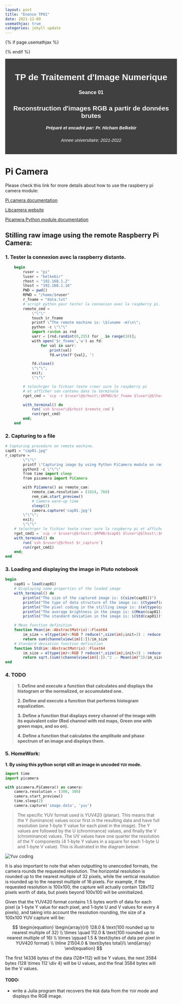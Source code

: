 ```yaml
---
layout: post
title: "Enonce TP01"
date: 2021-12-09
usemathjax: true
categories: jekyll update
---
```


{% if page.usemathjax %}
<script type="text/javascript" async
 src="https://cdn.mathjax.org/mathjax/latest/MathJax.js?config=TeX-MML-AM_CHTML">
  </script>
{% endif %}

<style type="text/css">
.divcls {
	padding: 1% 5% 1% 5%;
	width: 100%;
	background-color: #333e;
}

.headercls {
	color: white;
	text-align: center;
	font-family: sans-serif;
}
</style>
<div class="divcls">
<h1 class="headercls"> TP de Traitement d'Image Numerique </h1>
<h3 class="headercls"> Seance 01 </h3>
<h2 class="headercls"> Reconstruction d'images RGB a partir de données brutes</h2>
<h5 class="headercls"> Préparé et encadré par: Pr. Hicham Belkebir</h5>
<h6 class="headercls"> Annee universitaire: 2021-2022</h6>
</div>

# **Pi Camera**

Please check this link for more details about how to use the raspberry pi camera module:

[Pi camera documentation](https://www.raspberrypi.com/documentation/accessories/camera.html)

[Libcamera website](https://libcamera.org/)

[Picamera Python module documentation](https://picamera.readthedocs.io/en/release-1.13/index.html)

## Stilling raw image using the remote Raspberry Pi Camera:

### 1. Tester la connexion avec la raspberry distante.

```julia
	begin
		ruser = "pi"
		luser = "belkebir"
		rhost = "192.168.1.2"
		lhost = "192.168.1.16"
		PWD = pwd()
		RPWD = "/home/$ruser"
		r_fname = "data.txt"
		# script python pour tester la connexion avec la raspberry pi.
		remote_cmd =
			\"\"\"
			touch $r_fname
			printf \"The remote machine is: \$(uname -m)\n\";
			python -c \"\"\"
			import random as rnd
			uarr = [rnd.randint(0,255) for _ in range(10)];
			with open('$r_fname','w') as fd:
				for val in uarr:
					print(val)
					fd.write(f'{val}, ')

			fd.close()
			\"\"\";
			exit;
			\"\"\"

		# telechrger le fichier texte creer sure la raspberry pi
		# et afficher son contenu dans le terminale
		rget_cmd = `scp -r $ruser\@$rhost\:$RPWD/$r_fname $luser\@$lhost\:$PWD\;cat\ $r_fname\;printf\ done.`

		with_terminal() do
			run(`ssh $ruser\@$rhost $remote_cmd`)
			run(rget_cmd)
		end;
	end
```

### 2. Capturing to a file

```julia
# Capturing procedure on remote machine.
cap01 = "cap01.jpg"
r_capture =
		\"\"\"
		printf \"Capturing image by using Python PiCamera module on remote machine\n\";
		python3 -c \"\"\"
		from time import sleep
		from picamera import PiCamera

		with PiCamera() as remote_cam:
			remote_cam.resolution = (1024, 768)
			rem_cam.start_preview()
			# Camera warm-up time
			sleep(2)
			camera.capture('cap01.jpg')
		\"\"\";
		exit;
		\"\"\"
	# telechrger le fichier texte creer sure la raspberry pi et afficher son contenu dans le terminale
	rget_cmd1 = `scp -r $ruser\@$rhost\:$RPWD/$cap01 $luser\@$lhost\:$PWD\;printf\ done.`
	with_terminal() do
		run(`ssh $ruser\@$rhost $r_capture`)
		run(rget_cmd1)
	end;
end
```

### 3. Loading and displaying the image in Pluto notebook

```julia
begin
	cap01 = load(cap01)
	# Displaying some properties of the loaded image
	with_terminal() do
		println("The size of the captured image is: $(size(cap01))")
		println("The type of data structure of the image is: $(typeof(cap01))")
		println("The pixel coding in the stilling image is: $(eltype(cap01))")
		println("The average brightness in the image is: $(Mean(cap01))")
		println("The standard deviation in the image is: $(Std(cap01))")

	# Mean function definition
	function Mean(im::AbstractMatrix)::Float64
		im_size = eltype(im)<:RGB ? reduce(*,size(im);init=3) : reduce(*,size(im))
		return sum(channelview(im)[:])/im_size
	# Standard deviation function definition
	function Std(im::AbstractMatrix)::Float64
		im_size = eltype(im)<:RGB ? reduce(*,size(im);init=3) : reduce(*,size(im))
		return sqrt.(sum((channelview(im)[:]).^2 .- Mean(im)^2)/im_size)
end
```

### 4. TODO

> **1. Define and execute a function that calculates and displays the histogram or the normalized, or accumulated one.**
>
> **2. Define and execute a function that performs histogram equalization.**
>
> **3. Define a function that displays every channel of the image with its equivalent color (Red channel with red maps, Green one with green maps, and so on).**
>
> **4. Define a function that calculates the amplitude and phase spectrum of an image and displays them.**

### 5. HomeWork:

**1. By using this python script still an image in uncoded `YUV` mode.**

```python
import time
import picamera

with picamera.PiCamera() as camera:
    camera.resolution = (300, 300)
    camera.start_preview()
    time.sleep(2)
    camera.capture('image.data', 'yuv')
```

> The specific YUV format used is YUV420 (planar). This means that the Y (luminance) values occur first in the resulting data and have full resolution (one 1-byte Y value for each pixel in the image). The Y values are followed by the U (chrominance) values, and finally the V (chrominance) values. The UV values have one quarter the resolution of the Y components (4 1-byte Y values in a square for each 1-byte U and 1-byte V value). This is illustrated in the diagram below:

![Yuv coding](https://picamera.readthedocs.io/en/release-1.13/_images/yuv420.svg)

It is also important to note that when outputting to unencoded formats, the camera rounds the requested resolution. The horizontal resolution is rounded up to the nearest multiple of 32 pixels, while the vertical resolution is rounded up to the nearest multiple of 16 pixels. For example, if the requested resolution is 100x100, the capture will actually contain 128x112 pixels worth of data, but pixels beyond 100x100 will be uninitialized.

Given that the YUV420 format contains 1.5 bytes worth of data for each pixel (a 1-byte Y value for each pixel, and 1-byte U and V values for every 4 pixels), and taking into account the resolution rounding, the size of a 100x100 YUV capture will be:

$$
\begin{equation}
\begin{array}{rl}
128.0 & \text{100 rounded up to nearest multiple of 32} \\
\times \quad 112.0 & \text{100 rounded up to nearest multiple of 16} \\
\times \qquad 1.5 & \text{bytes of data per pixel in YUV420 format} \\
\hline
21504.0 & \text{bytes total}\\
\end{array}
\end{equation}
$$

The first 14336 bytes of the data (128\*112) will be Y values, the next 3584 bytes (128 \times 112 \div 4) will be U values, and the final 3584 bytes will be the V values.

#### TODO:

- write a Julia program that recovers the `RGB` data from the `YUV` mode and displays the RGB image.
